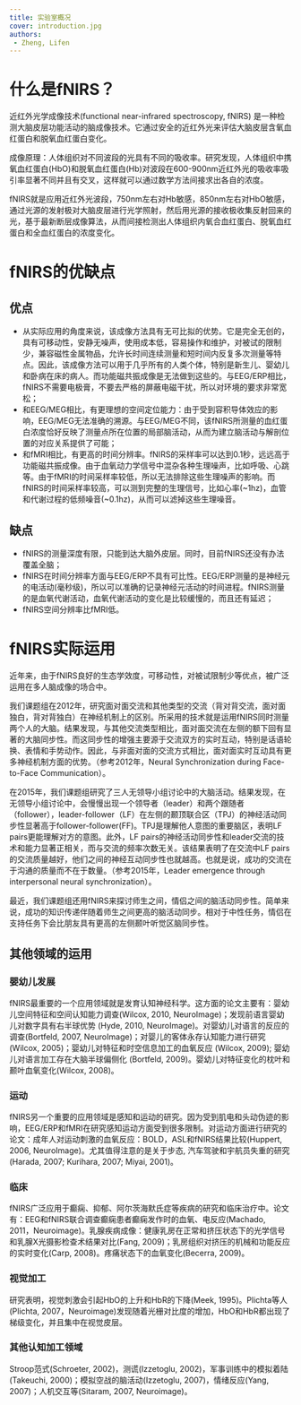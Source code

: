 ```yaml
---
title: 实验室概况
cover: introduction.jpg
authors: 
 - Zheng, Lifen
---
```

# 什么是fNIRS？

近红外光学成像技术(functional near-infrared spectroscopy, fNIRS) 是一种检测大脑皮层功能活动的脑成像技术。它通过安全的近红外光来评估大脑皮层含氧血红蛋白和脱氧血红蛋白变化。

成像原理：人体组织对不同波段的光具有不同的吸收率。研究发现，人体组织中携氧血红蛋白(HbO)和脱氧血红蛋白(Hb)对波段在600-900nm近红外光的吸收率吸引率显著不同并且有交叉，这样就可以通过数学方法间接求出各自的浓度。

fNIRS就是应用近红外光波段，750nm左右对Hb敏感，850nm左右对HbO敏感，通过光源的发射极对大脑皮层进行光学照射，然后用光源的接收极收集反射回来的光，基于最新断层成像算法，从而间接检测出人体组织内氧合血红蛋白、脱氧血红蛋白和全血红蛋白的浓度变化。

# fNIRS的优缺点

## 优点

* 从实际应用的角度来说，该成像方法具有无可比拟的优势。它是完全无创的，具有可移动性，安静无噪声，使用成本低，容易操作和维护，对被试的限制少，兼容磁性金属物品，允许长时间连续测量和短时间内反复多次测量等特点。因此，该成像方法可以用于几乎所有的人类个体，特别是新生儿、婴幼儿和卧病在床的病人。而功能磁共振成像是无法做到这些的。与EEG/ERP相比，fNIRS不需要电极膏，不要去严格的屏蔽电磁干扰，所以对环境的要求非常宽松；
* 和EEG/MEG相比，有更理想的空间定位能力：由于受到容积导体效应的影响，EEG/MEG无法准确的溯源。与EEG/MEG不同，该fNIRS所测量的血红蛋白浓度恰好反映了测量点所在位置的局部脑活动，从而为建立脑活动与解剖位置的对应关系提供了可能；
* 和fMRI相比，有更高的时间分辨率。fNIRS的采样率可以达到0.1秒，远远高于功能磁共振成像。由于血氧动力学信号中混杂各种生理噪声，比如呼吸、心跳等。由于fMRI的时间采样率较低，所以无法排除这些生理噪声的影响。而fNIRS的时间采样率较高，可以测到完整的生理信号，比如心率(~1hz)，血管和代谢过程的低频噪音(~0.1hz)，从而可以滤掉这些生理噪音。

## 缺点

* fNIRS的测量深度有限，只能到达大脑外皮层。同时，目前fNIRS还没有办法覆盖全脑； 
* fNIRS在时间分辨率方面与EEG/ERP不具有可比性。EEG/ERP测量的是神经元的电活动(毫秒级)，所以可以准确的记录神经元活动的时间进程。fNIRS测量的是血氧代谢活动，血氧代谢活动的变化是比较缓慢的，而且还有延迟；
* fNIRS空间分辨率比fMRI低。

# fNIRS实际运用

近年来，由于fNIRS良好的生态学效度，可移动性，对被试限制少等优点，被广泛运用在多人脑成像的场合中。

我们课题组在2012年，研究面对面交流和其他类型的交流（背对背交流，面对面独白，背对背独白）在神经机制上的区别。所采用的技术就是运用fNIRS同时测量两个人的大脑。结果发现，与其他交流类型相比，面对面交流在左侧的额下回有显著的大脑同步性。而这同步性的增强主要源于交流双方的实时互动，特别是话语轮换、表情和手势动作。因此，与非面对面的交流方式相比，面对面实时互动具有更多神经机制方面的优势。（参考2012年，Neural Synchronization during Face-to-Face Communication）。

在2015年，我们课题组研究了三人无领导小组讨论中的大脑活动。结果发现，在无领导小组讨论中，会慢慢出现一个领导者（leader）和两个跟随者（follower），leader-follower（LF）在左侧的颞顶联合区（TPJ）的神经活动同步性显著高于follower-follower(FF)。TPJ是理解他人意图的重要脑区，表明LF pairs更能理解对方的意图。此外，LF pairs的神经活动同步性和leader交流的技术和能力显著正相关，而与交流的频率次数无关。该结果表明了在交流中LF pairs的交流质量越好，他们之间的神经互动同步性也就越高。也就是说，成功的交流在于沟通的质量而不在于数量。（参考2015年，Leader emergence through interpersonal neural synchronization）。

最近，我们课题组还用fNIRS来探讨师生之间，情侣之间的脑活动同步性。简单来说，成功的知识传递伴随着师生之间更高的脑活动同步。相对于中性任务，情侣在支持任务下会比朋友具有更高的左侧颞叶听觉区脑同步性。

## 其他领域的运用

### 婴幼儿发展

fNIRS最重要的一个应用领域就是发育认知神经科学。这方面的论文主要有：婴幼儿空间特征和空间认知能力调查(Wilcox, 2010, NeuroImage)；发现前语言婴幼儿对数字具有右半球优势 (Hyde, 2010, NeuroImage)。对婴幼儿对语言的反应的调查(Bortfeld, 2007, NeuroImage)；对婴儿的客体永存认知能力进行研究(Wilcox, 2005)；婴幼儿对特征和时空信息加工的血氧反应 (Wilcox, 2009); 婴幼儿对语言加工存在大脑半球偏侧化 (Bortfeld, 2009)。婴幼儿对特征变化的枕叶和颞叶血氧变化(Wilcox, 2008)。

### 运动

fNIRS另一个重要的应用领域是感知和运动的研究。因为受到肌电和头动伪迹的影响，EEG/ERP和fMRI在研究感知运动方面受到很多限制。对运动方面进行研究的论文：成年人对运动刺激的血氧反应：BOLD，ASL和fNIRS结果比较(Huppert, 2006, NeuroImage)。尤其值得注意的是关于步态, 汽车驾驶和宇航员失重的研究(Harada, 2007; Kurihara, 2007; Miyai, 2001)。

### 临床

fNIRS广泛应用于癫痫、抑郁、阿尔茨海默氏症等疾病的研究和临床治疗中。论文有：EEG和fNIRS联合调查癫痫患者癫痫发作时的血氧、电反应(Machado, 2011，Neuroimage)。乳腺疾病成像：健康乳房在正常和挤压状态下的光学信号和乳腺X光摄影检查术结果对比(Fang, 2009)；乳房组织对挤压的机械和功能反应的实时变化(Carp, 2008)。疼痛状态下的血氧变化(Becerra, 2009)。

### 视觉加工

研究表明，视觉刺激会引起HbO的上升和HbR的下降(Meek, 1995)。Plichta等人(Plichta, 2007，Neuroimage)发现随着光栅对比度的增加，HbO和HbR都出现了梯级变化，并且集中在视觉皮层。

### 其他认知加工领域

Stroop范式(Schroeter, 2002)，测谎(Izzetoglu, 2002)，军事训练中的模拟着陆(Takeuchi, 2000)；模拟空战的脑活动(Izzetoglu, 2007)，情绪反应(Yang, 2007)；人机交互等(Sitaram, 2007, Neuroimage)。
